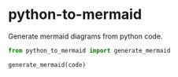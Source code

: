 # python-to-mermaid

Generate mermaid diagrams from python code.

```python
from python_to_mermaid import generate_mermaid

generate_mermaid(code)
```
